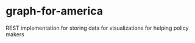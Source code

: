 # graph-for-america
REST implementation for storing data for visualizations for helping policy makers
